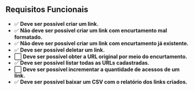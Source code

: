 ## Requisitos Funcionais

- ✅ **Deve ser possível criar um link.**
- ✅ **Não deve ser possível criar um link com encurtamento mal formatado.**
- ✅ **Não deve ser possível criar um link com encurtamento já existente.**
- ✅ **Deve ser possível deletar um link.**
- ⬜ **Deve ser possível obter a URL original por meio do encurtamento.**
- ✅ **Deve ser possível listar todas as URLs cadastradas.**
- ⬜ **Deve ser possível incrementar a quantidade de acessos de um link.**
- ✅ **Deve ser possível baixar um CSV com o relatório dos links criados.**
